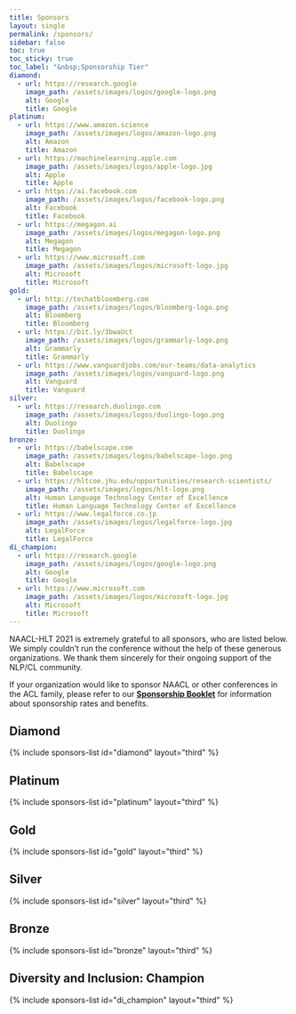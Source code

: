 ```yaml
---
title: Sponsors
layout: single
permalink: /sponsors/
sidebar: false
toc: true
toc_sticky: true
toc_label: "&nbsp;Sponsorship Tier"
diamond:
  - url: https://research.google
    image_path: /assets/images/logos/google-logo.png
    alt: Google
    title: Google
platinum:
  - url: https://www.amazon.science
    image_path: /assets/images/logos/amazon-logo.png
    alt: Amazon
    title: Amazon
  - url: https://machinelearning.apple.com
    image_path: /assets/images/logos/apple-logo.jpg
    alt: Apple
    title: Apple
  - url: https://ai.facebook.com
    image_path: /assets/images/logos/facebook-logo.png
    alt: Facebook
    title: Facebook
  - url: https://megagon.ai
    image_path: /assets/images/logos/megagon-logo.png
    alt: Megagon
    title: Megagon
  - url: https://www.microsoft.com
    image_path: /assets/images/logos/microsoft-logo.jpg
    alt: Microsoft
    title: Microsoft
gold:
  - url: http://techatbloomberg.com
    image_path: /assets/images/logos/bloomberg-logo.png
    alt: Bloomberg
    title: Bloomberg
  - url: https://bit.ly/3bwaUct
    image_path: /assets/images/logos/grammarly-logo.png
    alt: Grammarly
    title: Grammarly
  - url: https://www.vanguardjobs.com/our-teams/data-analytics
    image_path: /assets/images/logos/vanguard-logo.png
    alt: Vanguard
    title: Vanguard
silver:
  - url: https://research.duolingo.com
    image_path: /assets/images/logos/duolingo-logo.png
    alt: Duolingo
    title: Duolingo
bronze:
  - url: https://babelscape.com
    image_path: /assets/images/logos/babelscape-logo.png
    alt: Babelscape
    title: Babelscape
  - url: https://hltcoe.jhu.edu/opportunities/research-scientists/
    image_path: /assets/images/logos/hlt-logo.png
    alt: Human Language Technology Center of Excellence
    title: Human Language Technology Center of Excellence
  - url: https://www.legalforce.co.jp
    image_path: /assets/images/logos/legalforce-logo.jpg
    alt: LegalForce
    title: LegalForce
di_champion:
  - url: https://research.google
    image_path: /assets/images/logos/google-logo.png
    alt: Google
    title: Google
  - url: https://www.microsoft.com
    image_path: /assets/images/logos/microsoft-logo.jpg
    alt: Microsoft
    title: Microsoft
---
```


NAACL-HLT 2021 is extremely grateful to all sponsors, who are listed below. We simply couldn’t run the conference without the help of these generous organizations. We thank them sincerely for their ongoing support of the NLP/CL community.

If your organization would like to sponsor NAACL or other conferences in the ACL family,
please refer to our [**Sponsorship Booklet**](/downloads/ACL-2021-Sponsorship-booklet.pdf?v=v2)
for information about sponsorship rates and benefits.

<style>
.sponsors-list { justify-content: flex-start; }
.sponsors-list > a {
  display: flex;
  flex-direction: row;
  justify-content: center;
  background-color: #fff;
  border: 1px solid #d3d3d3;
  border-radius: 5px;
  align-items: center;
  margin: 0.2em;
  padding: 0.5em;
  text-align: center;
}
.sponsors-list a { text-decoration: none; }
.sponsors-list > a > .dummy-padding { margin-top: 100%; }
.sponsors-list > a > img { margin: 0; }
.sponsors-list > a:hover { box-shadow: 0 0 10px #00000044; }
.sponsors-list > a:hover > img { box-shadow: none !important; }
</style>

## Diamond

{% include sponsors-list id="diamond" layout="third" %}

## Platinum

{% include sponsors-list id="platinum" layout="third" %}

## Gold

{% include sponsors-list id="gold" layout="third" %}

## Silver

{% include sponsors-list id="silver" layout="third" %}

## Bronze

{% include sponsors-list id="bronze" layout="third" %}

## Diversity and Inclusion: Champion

{% include sponsors-list id="di_champion" layout="third" %}
